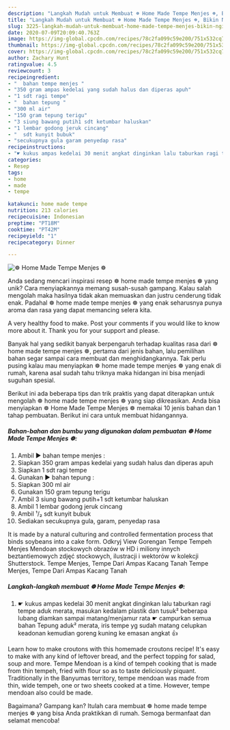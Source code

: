 ```yaml
---
description: "Langkah Mudah untuk Membuat ☸ Home Made Tempe Menjes ☸, Bikin Ngiler"
title: "Langkah Mudah untuk Membuat ☸ Home Made Tempe Menjes ☸, Bikin Ngiler"
slug: 3225-langkah-mudah-untuk-membuat-home-made-tempe-menjes-bikin-ngiler
date: 2020-07-09T20:09:40.763Z
image: https://img-global.cpcdn.com/recipes/78c2fa099c59e200/751x532cq70/☸-home-made-tempe-menjes-☸-foto-resep-utama.jpg
thumbnail: https://img-global.cpcdn.com/recipes/78c2fa099c59e200/751x532cq70/☸-home-made-tempe-menjes-☸-foto-resep-utama.jpg
cover: https://img-global.cpcdn.com/recipes/78c2fa099c59e200/751x532cq70/☸-home-made-tempe-menjes-☸-foto-resep-utama.jpg
author: Zachary Hunt
ratingvalue: 4.5
reviewcount: 3
recipeingredient:
- "  bahan tempe menjes "
- "350 gram ampas kedelai yang sudah halus dan diperas apuh"
- "1 sdt ragi tempe"
- "  bahan tepung "
- "300 ml air"
- "150 gram tepung terigu"
- "3 siung bawang putih1 sdt ketumbar haluskan"
- "1 lembar godong jeruk cincang"
- "  sdt kunyit bubuk"
- "secukupnya gula garam penyedap rasa"
recipeinstructions:
- "☛ kukus ampas kedelai 30 menit angkat dinginkan lalu taburkan ragi tempe aduk merata, masukan kedalam plastik dan tusuk² beberapa lubang diamkan sampai matang/menjamur rata ☛ campurkan semua bahan Tepung aduk² merata, iris tempe yg sudah matang celupkan keadonan kemudian goreng kuning ke emasan angkat 👍"
categories:
- Resep
tags:
- home
- made
- tempe

katakunci: home made tempe 
nutrition: 213 calories
recipecuisine: Indonesian
preptime: "PT18M"
cooktime: "PT42M"
recipeyield: "1"
recipecategory: Dinner

---
```



![☸ Home Made Tempe Menjes ☸](https://img-global.cpcdn.com/recipes/78c2fa099c59e200/751x532cq70/☸-home-made-tempe-menjes-☸-foto-resep-utama.jpg)

Anda sedang mencari inspirasi resep ☸ home made tempe menjes ☸ yang unik? Cara menyiapkannya memang susah-susah gampang. Kalau salah mengolah maka hasilnya tidak akan memuaskan dan justru cenderung tidak enak. Padahal ☸ home made tempe menjes ☸ yang enak seharusnya punya aroma dan rasa yang dapat memancing selera kita.

A very healthy food to make. Post your comments if you would like to know more about it. Thank you for your support and please.

Banyak hal yang sedikit banyak berpengaruh terhadap kualitas rasa dari ☸ home made tempe menjes ☸, pertama dari jenis bahan, lalu pemilihan bahan segar sampai cara membuat dan menghidangkannya. Tak perlu pusing kalau mau menyiapkan ☸ home made tempe menjes ☸ yang enak di rumah, karena asal sudah tahu triknya maka hidangan ini bisa menjadi suguhan spesial.


Berikut ini ada beberapa tips dan trik praktis yang dapat diterapkan untuk mengolah ☸ home made tempe menjes ☸ yang siap dikreasikan. Anda bisa menyiapkan ☸ Home Made Tempe Menjes ☸ memakai 10 jenis bahan dan 1 tahap pembuatan. Berikut ini cara untuk membuat hidangannya.

<!--inarticleads1-->

##### Bahan-bahan dan bumbu yang digunakan dalam pembuatan ☸ Home Made Tempe Menjes ☸:

1. Ambil  ▶ bahan tempe menjes :
1. Siapkan 350 gram ampas kedelai yang sudah halus dan diperas apuh
1. Siapkan 1 sdt ragi tempe
1. Gunakan  ▶ bahan tepung :
1. Siapkan 300 ml air
1. Gunakan 150 gram tepung terigu
1. Ambil 3 siung bawang putih+1 sdt ketumbar haluskan
1. Ambil 1 lembar godong jeruk cincang
1. Ambil  ¹/₂ sdt kunyit bubuk
1. Sediakan secukupnya gula, garam, penyedap rasa


It is made by a natural culturing and controlled fermentation process that binds soybeans into a cake form. Odkryj View Gorengan Tempe Tempeh Menjes Mendoan stockowych obrazów w HD i miliony innych beztantiemowych zdjęć stockowych, ilustracji i wektorów w kolekcji Shutterstock. Tempe Menjes, Tempe Dari Ampas Kacang Tanah Tempe Menjes, Tempe Dari Ampas Kacang Tanah 

<!--inarticleads2-->

##### Langkah-langkah membuat ☸ Home Made Tempe Menjes ☸:

1. ☛ kukus ampas kedelai 30 menit angkat dinginkan lalu taburkan ragi tempe aduk merata, masukan kedalam plastik dan tusuk² beberapa lubang diamkan sampai matang/menjamur rata ☛ campurkan semua bahan Tepung aduk² merata, iris tempe yg sudah matang celupkan keadonan kemudian goreng kuning ke emasan angkat 👍


Learn how to make croutons with this homemade croutons recipe! It&#39;s easy to make with any kind of leftover bread, and the perfect topping for salad, soup and more. Tempe Mendoan is a kind of tempeh cooking that is made from thin tempeh, fried with flour so as to taste deliciously piquant. Traditionally in the Banyumas territory, tempe mendoan was made from thin, wide tempeh, one or two sheets cooked at a time. However, tempe mendoan also could be made. 

Bagaimana? Gampang kan? Itulah cara membuat ☸ home made tempe menjes ☸ yang bisa Anda praktikkan di rumah. Semoga bermanfaat dan selamat mencoba!
